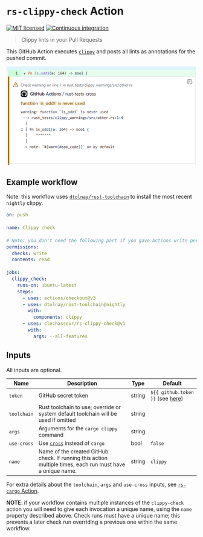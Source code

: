 # `rs-clippy-check` Action

[![MIT licensed](https://img.shields.io/badge/license-MIT-blue.svg)](LICENSE)
[![Continuous integration](https://github.com/clechasseur/rs-clippy-check/actions/workflows/ci.yml/badge.svg?branch=main&event=push)](https://github.com/clechasseur/rs-clippy-check/actions/workflows/ci.yml)

> Clippy lints in your Pull Requests

This GitHub Action executes [`clippy`](https://github.com/rust-lang/rust-clippy)
and posts all lints as annotations for the pushed commit.

![Screenshot of a clippy warning displayed in the commit interface of GitHub](./.github/screenshot.png)

## Example workflow

Note: this workflow uses [`dtolnay/rust-toolchain`](https://github.com/dtolnay/rust-toolchain) to install the most recent `nightly` clippy.

```yaml
on: push

name: Clippy check

# Note: you don't need the following part if you gave Actions write permissions in your repository Settings
permissions:
  checks: write
  contents: read

jobs:
  clippy_check:
    runs-on: ubuntu-latest
    steps:
      - uses: actions/checkout@v3
      - uses: dtolnay/rust-toolchain@nightly
        with:
          components: clippy
      - uses: clechasseur/rs-clippy-check@v1
        with:
          args: --all-features
```

## Inputs

All inputs are optional.

| Name | Description | Type | Default |
| --- | --- | --- | --- |
| `token` | GitHub secret token | string | `${{ github.token }}` (see [here](https://docs.github.com/en/actions/security-guides/automatic-token-authentication#using-the-github_token-in-a-workflow)) |
| `toolchain` | Rust toolchain to use; override or system default toolchain will be used if omitted | string |         |
| `args` | Arguments for the `cargo clippy` command | string |         |
| `use-cross` | Use [`cross`](https://github.com/cross-rs/cross) instead of `cargo` | bool | `false` |
| `name` | Name of the created GitHub check. If running this action multiple times, each run must have a unique name. | string | `clippy` |

For extra details about the `toolchain`, `args` and `use-cross` inputs,
see [`rs-cargo` Action](https://github.com/clechasseur/rs-cargo#inputs).

**NOTE**: if your workflow contains multiple instances of the `clippy-check` action you will need to give each invocation a unique name, using the `name` property described above. Check runs must have a unique name; this prevents a later check run overriding a previous one within the same workflow.
